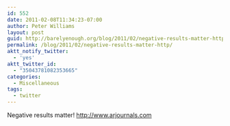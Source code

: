 ```yaml
---
id: 552
date: 2011-02-08T11:34:23-07:00
author: Peter Williams
layout: post
guid: http://barelyenough.org/blog/2011/02/negative-results-matter-http/
permalink: /blog/2011/02/negative-results-matter-http/
aktt_notify_twitter:
  - 'yes'
aktt_twitter_id:
  - "35043781082353665"
categories:
  - Miscellaneous
tags:
  - twitter
---
```

Negative results matter! <a href="http://www.arjournals.com" rel="nofollow">http://www.arjournals.com</a>